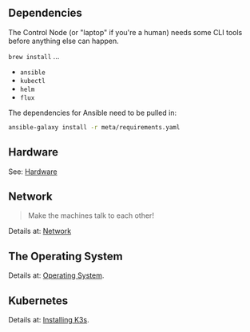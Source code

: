 ## Dependencies

The Control Node (or "laptop" if you're a human) needs some CLI tools before anything else can happen. 

`brew install` ...
- `ansible`
- `kubectl`
- `helm`
- `flux`

The dependencies for Ansible need to be pulled in:

```bash
ansible-galaxy install -r meta/requirements.yaml  
```

## Hardware

See: [Hardware](docs/hardware.md)

## Network

> Make the machines talk to each other!

Details at: [Network](docs/network.md)

## The Operating System

Details at: [Operating System](docs/operating-system.md).

## Kubernetes

Details at: [Installing K3s](docs/kubernetes.md).
